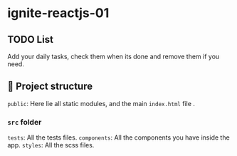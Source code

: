 # ignite-reactjs-01

## TODO List

Add your daily tasks, check them when its done and remove them if you need.

## 📁 Project structure

`public`: Here lie all static modules, and the main `index.html` file .

### `src` folder

`tests`: All the tests files.
`components`: All the components you have inside the app.
`styles`: All the scss files.